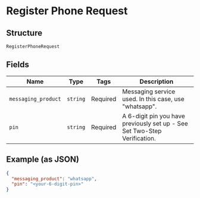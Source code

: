 
# Register Phone Request

## Structure

`RegisterPhoneRequest`

## Fields

| Name | Type | Tags | Description |
|  --- | --- | --- | --- |
| `messaging_product` | `string` | Required | Messaging service used. In this case, use "whatsapp". |
| `pin` | `string` | Required | A 6-digit pin you have previously set up - See Set Two-Step Verification. |

## Example (as JSON)

```json
{
  "messaging_product": "whatsapp",
  "pin": "<your-6-digit-pin>"
}
```

